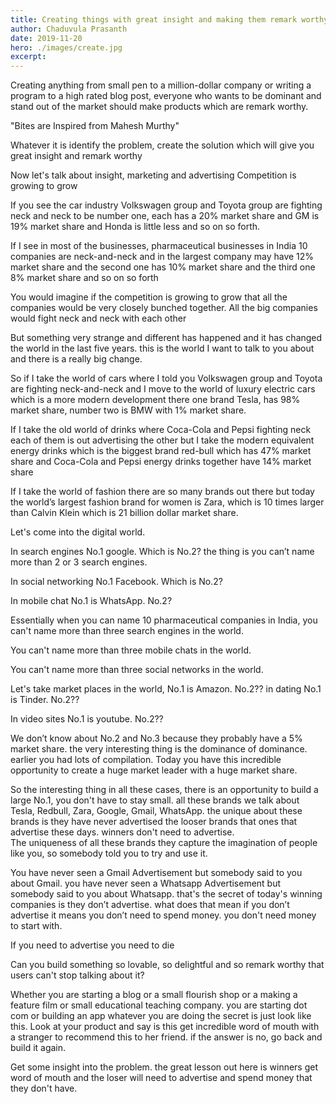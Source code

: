 ```yaml
---
title: Creating things with great insight and making them remark worthy
author: Chaduvula Prasanth
date: 2019-11-20
hero: ./images/create.jpg
excerpt: 
---
```


Creating anything from small pen to a million-dollar company or writing a program to a high rated blog post, everyone who wants to be dominant and stand out of the market should make products which are remark worthy.

"Bites are Inspired from Mahesh Murthy"

Whatever it is identify the problem, create the solution which will give you great insight and remark worthy

Now let's talk about insight, marketing and advertising 
Competition is growing to grow

If you see the car industry Volkswagen group and Toyota group are fighting neck and neck to be number one, each has a 20% market share and GM is 19% market share and Honda is little less and so on so forth.

If I see in most of the businesses, pharmaceutical businesses in India 10 companies are neck-and-neck and in the largest company may have 12% market share and the second one has 10% market share and the third one 8% market share  and so on so forth

You would imagine if the competition is growing to grow that all the companies would be very closely bunched together. All the big companies would fight neck and neck with each other 

But something very strange and different has happened and it has changed the world in the last five years.  this is the world I want to talk to you about and there is a really big change. 

So if I take the world of cars where  I told you Volkswagen group and Toyota are fighting neck-and-neck and I move to the world of luxury electric cars which is a more modern development there one brand Tesla, has 98% market share, number two is BMW with 1% market share.

If I take the old world of drinks where Coca-Cola and Pepsi fighting neck each of them is out advertising  the other but I take the modern equivalent energy drinks which is the biggest brand red-bull which has 47% market share  and Coca-Cola and Pepsi energy drinks together have 14% market share   

If I take the world of fashion there are so many brands out there but today the world’s largest fashion brand for women is Zara, which is 10 times larger than Calvin Klein which is 21  billion dollar market share.
 
Let's come into the digital world. 

In search engines No.1  google. Which is No.2? the thing is you can’t name more than 2 or 3 search engines.

In social networking No.1 Facebook. Which is No.2?

In mobile chat No.1 is  WhatsApp.  No.2?

Essentially when you can name 10 pharmaceutical companies in India, you can't name more than three search engines in the world. 

You can't name more than three mobile chats in the world.

You can't name more than three social networks in the world.

Let's take market places in the world,  No.1 is Amazon. No.2??
in dating No.1 is Tinder. No.2??

In video sites No.1 is youtube. No.2??

We don’t know about No.2 and No.3 because they probably have a 5% market share.
the very interesting thing is the dominance of dominance. earlier you had lots of compilation. Today you have this incredible opportunity to create a huge market leader with a huge market share.

So the interesting thing in all these cases, there is an opportunity to build a large No.1, you don't have to stay small.
all these brands we talk about Tesla, Redbull,  Zara, Google, Gmail,  WhatsApp. the unique about these brands is they have never advertised
the looser brands that ones that advertise these days. winners don't need to advertise.  
The uniqueness of all these brands they capture the imagination of people like you, so somebody told you to try and use it.

You have never seen a Gmail Advertisement but somebody said to you about Gmail.
you have never seen a Whatsapp Advertisement but somebody said to you about Whatsapp.
that's the secret of today's winning companies is they don’t advertise. what does that mean if you don’t advertise it means you don’t need to spend money. you don't need money to start with.

If you need to advertise you need to die

Can you build something so lovable, so delightful and so remark worthy that users can't stop talking about it?

Whether you are starting a blog or a small flourish shop or a making a feature film or small educational teaching company. you are starting dot com or building an app whatever you are doing the secret is just look like this. Look at your product and say is this get incredible word of mouth with a stranger to recommend this to her friend. if the answer is no, go back and build it again.

Get some insight into the problem. the great lesson out here is winners get word of mouth and the loser will need to advertise and spend money that they don't have.
